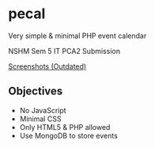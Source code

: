 # pecal

Very simple & minimal PHP event calendar

NSHM Sem 5 IT PCA2 Submission

[Screenshots (Outdated)](https://github.com/rnayabed/pecal/blob/master/screenshots/README.md)

## Objectives

- No JavaScript
- Minimal CSS
- Only HTML5 & PHP allowed
- Use MongoDB to store events
